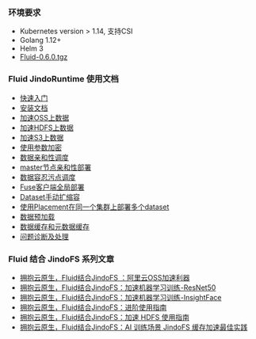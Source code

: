 ### 环境要求
* Kubernetes version > 1.14, 支持CSI
* Golang 1.12+
* Helm 3
* [Fluid-0.6.0.tgz](http://smartdata-binary.oss-cn-shanghai.aliyuncs.com/fluid/350/fluid-0.6.0.tgz)

### Fluid JindoRuntime 使用文档
* [快速入门](./common/jindo_fluid_quickStart.md)
* [安装文档](./common/jindo_fluid_install.md)
* [加速OSS上数据](./common/jindo_fluid_oss_ufs_example.md)
* [加速HDFS上数据](./common/jindo_fluid_hdfs_ufs_example.md)
* [加速S3上数据](./common/jindo_fluid_s3_ufs_example.md)
* [使用参数加密](./common/jindo_fluid_encryptOption.md)
* [数据亲和性调度](./common/jindo_fluid_nodeAffinity.md)
* [master节点亲和性部署](./common/jindo_fluid_nodeselector_for_master.md)
* [数据容忍污点调度](./common/jindo_fluid_toleration.md)
* [Fuse客户端全局部署](./common/jindo_fluid_globalfuse.md)
* [Dataset手动扩缩容](./common/jindo_fluid_autoscale.md)
* [使用Placement在同一个集群上部署多个dataset](./common/jindo_fluid_placement.md)
* [数据预加载](./common/jindo_fluid_dataload.md)
* [数据缓存和元数据缓存](./common/jindo_fluid_data_meta_cache.md)
* [问题诊断及处理](./common/jindo_fluid_question.md)



### Fluid 结合 JindoFS 系列文章
* [拥抱云原生，Fluid结合JindoFS ：阿里云OSS加速利器](jindo_fluid_jindofs_oss_introduce.md)
* [拥抱云原生，Fluid结合JindoFS：加速机器学习训练-ResNet50](jindo_fluid_resnet50_example.md)
* [拥抱云原生，Fluid结合JindoFS：加速机器学习训练-InsightFace](jindo_fluid_insightFace_example.md)
* [拥抱云原生，Fluid结合JindoFS：进阶使用指南](jindo_fluid_jindofs_step_introduce.md)
* [拥抱云原生，Fluid结合JindoFS：加速 HDFS 使用指南](jindo_fluid_jindofs_hdfs_introduce.md)
* [拥抱云原生，Fluid结合JindoFS：AI 训练场景 JindoFS 缓存加速最佳实践](jindo_fluid_cache_performance_report.md)
